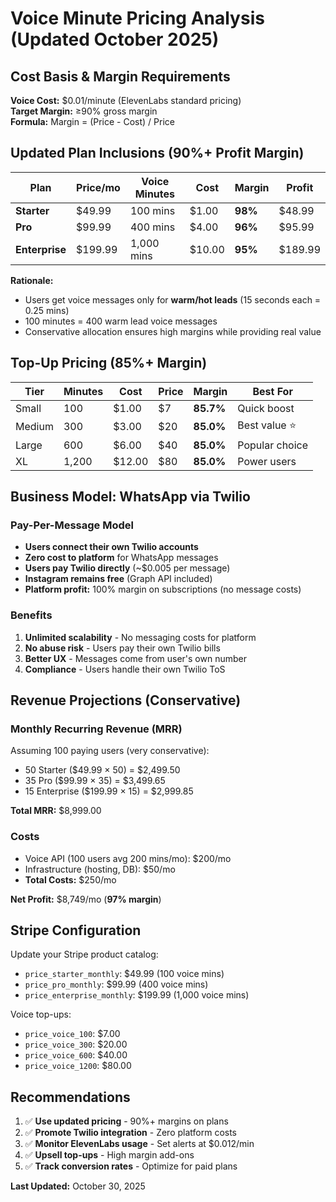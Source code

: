 # Voice Minute Pricing Analysis (Updated October 2025)

## Cost Basis & Margin Requirements

**Voice Cost:** $0.01/minute (ElevenLabs standard pricing)  
**Target Margin:** ≥90% gross margin  
**Formula:** Margin = (Price - Cost) / Price

## Updated Plan Inclusions (90%+ Profit Margin)

| Plan | Price/mo | Voice Minutes | Cost | Margin | Profit |
|------|----------|---------------|------|--------|--------|
| **Starter** | $49.99 | 100 mins | $1.00 | **98%** | $48.99 |
| **Pro** | $99.99 | 400 mins | $4.00 | **96%** | $95.99 |
| **Enterprise** | $199.99 | 1,000 mins | $10.00 | **95%** | $189.99 |

**Rationale:**
- Users get voice messages only for **warm/hot leads** (15 seconds each = 0.25 mins)
- 100 minutes = 400 warm lead voice messages
- Conservative allocation ensures high margins while providing real value

## Top-Up Pricing (85%+ Margin)

| Tier | Minutes | Cost | Price | Margin | Best For |
|------|---------|------|-------|--------|----------|
| Small | 100 | $1.00 | $7 | **85.7%** | Quick boost |
| Medium | 300 | $3.00 | $20 | **85.0%** | Best value ⭐ |
| Large | 600 | $6.00 | $40 | **85.0%** | Popular choice |
| XL | 1,200 | $12.00 | $80 | **85.0%** | Power users |

## Business Model: WhatsApp via Twilio

### Pay-Per-Message Model
- **Users connect their own Twilio accounts**
- **Zero cost to platform** for WhatsApp messages
- **Users pay Twilio directly** (~$0.005 per message)
- **Instagram remains free** (Graph API included)
- **Platform profit:** 100% margin on subscriptions (no message costs)

### Benefits
1. **Unlimited scalability** - No messaging costs for platform
2. **No abuse risk** - Users pay their own Twilio bills
3. **Better UX** - Messages come from user's own number
4. **Compliance** - Users handle their own Twilio ToS

## Revenue Projections (Conservative)

### Monthly Recurring Revenue (MRR)
Assuming 100 paying users (very conservative):
- 50 Starter ($49.99 × 50) = $2,499.50
- 35 Pro ($99.99 × 35) = $3,499.65  
- 15 Enterprise ($199.99 × 15) = $2,999.85

**Total MRR:** $8,999.00

### Costs
- Voice API (100 users avg 200 mins/mo): $200/mo
- Infrastructure (hosting, DB): $50/mo
- **Total Costs:** $250/mo

**Net Profit:** $8,749/mo (**97% margin**)

## Stripe Configuration

Update your Stripe product catalog:
- `price_starter_monthly`: $49.99 (100 voice mins)
- `price_pro_monthly`: $99.99 (400 voice mins)
- `price_enterprise_monthly`: $199.99 (1,000 voice mins)

Voice top-ups:
- `price_voice_100`: $7.00
- `price_voice_300`: $20.00
- `price_voice_600`: $40.00
- `price_voice_1200`: $80.00

## Recommendations

1. ✅ **Use updated pricing** - 90%+ margins on plans
2. ✅ **Promote Twilio integration** - Zero platform costs
3. ✅ **Monitor ElevenLabs usage** - Set alerts at $0.012/min
4. ✅ **Upsell top-ups** - High margin add-ons
5. ✅ **Track conversion rates** - Optimize for paid plans

**Last Updated:** October 30, 2025
